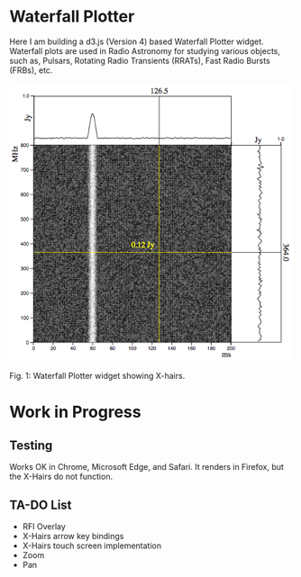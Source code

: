 # Waterfall Plotter

Here I am building a d3.js (Version 4) based Waterfall Plotter widget. Waterfall plots are used in Radio Astronomy for studying various objects, such as, Pulsars, Rotating Radio Transients (RRATs), Fast Radio Bursts (FRBs), etc.

![](https://github.com/rubiculite/waterfall_plotter/blob/master/docs/pics/waterfall_plotter_with_xhairs.png)

Fig. 1: Waterfall Plotter widget showing X-hairs.

# Work in Progress

## Testing

Works OK in Chrome, Microsoft Edge, and Safari. It renders in Firefox, but the X-Hairs do not function.

## TA-DO List
* RFI Overlay
* X-Hairs arrow key bindings
* X-Hairs touch screen implementation
* Zoom
* Pan 
